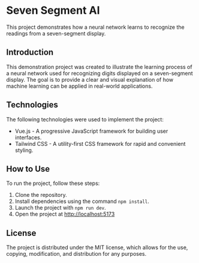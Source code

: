# Seven Segment AI

This project demonstrates how a neural network learns to recognize the readings from a seven-segment display.

## Introduction

This demonstration project was created to illustrate the learning process of a neural network used for recognizing
digits displayed on a seven-segment display. The goal is to provide a clear and visual explanation of how machine
learning can be applied in real-world applications.

## Technologies

The following technologies were used to implement the project:

- Vue.js - A progressive JavaScript framework for building user interfaces.
- Tailwind CSS - A utility-first CSS framework for rapid and convenient styling.

## How to Use

To run the project, follow these steps:

1. Clone the repository.
2. Install dependencies using the command `npm install`.
3. Launch the project with `npm run dev`.
4. Open the project at [http://localhost:5173](http://localhost:3000)

## License

The project is distributed under the MIT license, which allows for the use, copying, modification, and distribution for
any purposes.
